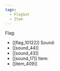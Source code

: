 ```yaml
---
tags:
  - FlagSet
  - Item
---
```

Flag:
- [[flag_10122]]
Sound:
- [[sound_44]]
- [[sound_43]]
- [[sound_17]]
Item:
- [[item_409]]
